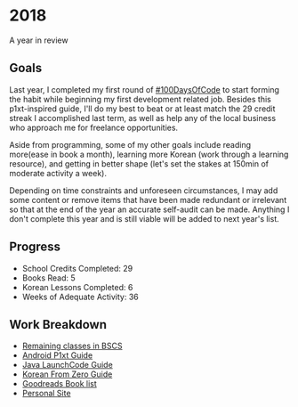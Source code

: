 # 2018
A year in review

## Goals
Last year, I completed my first round of [#100DaysOfCode](https://github.com/ceciliaconsta3/My-100-Days-of-Code) to start forming the habit while beginning my first development related job. Besides this p1xt-inspired guide, I'll do my best to beat or at least match the 29 credit streak I accomplished last term, as well as help any of the local business who approach me for freelance opportunities.

Aside from programming, some of my other goals include reading more(ease in book a month), learning more Korean (work through a learning resource), and getting in better shape (let's set the stakes at 150min of moderate activity a week).

Depending on time constraints and unforeseen circumstances, I may add some content or remove items that have been made redundant or irrelevant so that at the end of the year an accurate self-audit can be made. Anything I don't complete this year and is still viable will be added to next year's list.

## Progress
- School Credits Completed: 29 
- Books Read: 5
- Korean Lessons Completed: 6
- Weeks of Adequate Activity: 36

## Work Breakdown
- [Remaining classes in BSCS](/Classes.md)
- [Android P1xt Guide](/Android.md)
- [Java LaunchCode Guide](/LaunchCode.md)
- [Korean From Zero Guide](/Korean.md)
- [Goodreads Book list](https://www.goodreads.com/review/list/84207402-cecilia?read_at=2018)
- [Personal Site](https://ceciliaconstantine.com)
